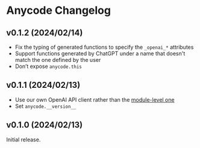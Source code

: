 # Anycode Changelog

## v0.1.2 (2024/02/14)

* Fix the typing of generated functions to specify the `_openai_*` attributes
* Support functions generated by ChatGPT under a name that doesn't match the one defined by the user
* Don’t expose `anycode.this`

## v0.1.1 (2024/02/13)

* Use our own OpenAI API client rather than the [module-level one][mlo]
* Set `anycode.__version__`

[mlo]: https://github.com/openai/openai-python?tab=readme-ov-file#module-level-client

## v0.1.0 (2024/02/13)

Initial release.
